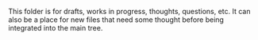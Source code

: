 This folder is for drafts, works in progress, thoughts, questions, etc. It can also be a place for new files that need some thought before being integrated into the main tree.
